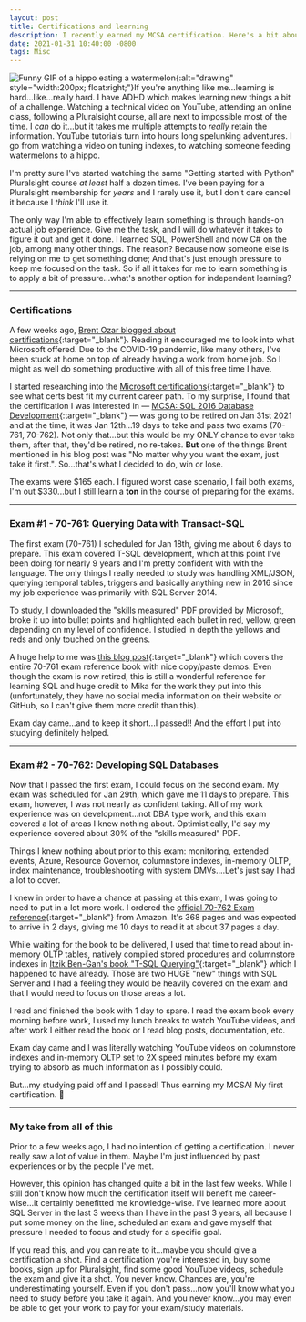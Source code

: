 ```yaml
---
layout: post
title: Certifications and learning
description: I recently earned my MCSA certification. Here's a bit about my opinion of certifications.
date: 2021-01-31 10:40:00 -0800
tags: Misc
---
```


![Funny GIF of a hippo eating a watermelon](https://media.giphy.com/media/12YWqHikTndSRG/giphy.gif){:alt="drawing" style="width:200px; float:right;"}If you're anything like me...learning is hard...like...really hard. I have ADHD which makes learning new things a bit of a challenge. Watching a technical video on YouTube, attending an online class, following a Pluralsight course, all are next to impossible most of the time. I *can* do it...but it takes me multiple attempts to *really* retain the information. YouTube tutorials turn into hours long spelunking adventures. I go from watching a video on tuning indexes, to watching someone feeding watermelons to a hippo.

I'm pretty sure I've started watching the same "Getting started with Python" Pluralsight course *at least* half a dozen times. I've been paying for a Pluralsight membership for *years* and I rarely use it, but I don't dare cancel it because I *think* I'll use it.

The only way I'm able to effectively learn something is through hands-on actual job experience. Give me the task, and I will do whatever it takes to figure it out and get it done. I learned SQL, PowerShell and now C# on the job, among many other things. The reason? Because now someone else is relying on me to get something done; And that's just enough pressure to keep me focused on the task. So if all it takes for me to learn something is to apply a bit of pressure...what's another option for independent learning?

----

### Certifications

A few weeks ago, [Brent Ozar blogged about certifications](https://www.brentozar.com/archive/2021/01/which-microsoft-certification-should-you-get/){:target="_blank"}. Reading it encouraged me to look into what Microsoft offered. Due to the COVID-19 pandemic, like many others, I've been stuck at home on top of already having a work from home job. So I might as well do something productive with all of this free time I have.

I started researching into the [Microsoft certifications](https://docs.microsoft.com/en-us/learn/certifications/){:target="_blank"} to see what certs best fit my current career path. To my surprise, I found that the certification I was interested in &mdash; [MCSA: SQL 2016 Database Development](https://docs.microsoft.com/en-us/learn/certifications/mcsa-sql2016-database-development-certification){:target="_blank"} &mdash; was going to be retired on Jan 31st 2021 and at the time, it was Jan 12th...19 days to take and pass two exams (70-761, 70-762). Not only that...but this would be my ONLY chance to ever take them, after that, they'd be retired, no re-takes. **But** one of the things Brent mentioned in his blog post was "No matter why you want the exam, just take it first.". So...that's what I decided to do, win or lose.

The exams were $165 each. I figured worst case scenario, I fail both exams, I'm out $330...but I still learn a **ton** in the course of preparing for the exams.

----

### Exam #1 - 70-761: Querying Data with Transact-SQL

The first exam (70-761) I scheduled for Jan 18th, giving me about 6 days to prepare. This exam covered T-SQL development, which at this point I've been doing for nearly 9 years and I'm pretty confident with with the language. The only things I really needed to study was handling XML/JSON, querying temporal tables, triggers and basically anything new in 2016 since my job experience was primarily with SQL Server 2014.

To study, I downloaded the "skills measured" PDF provided by Microsoft, broke it up into bullet points and highlighted each bullet in red, yellow, green depending on my level of confidence. I studied in depth the yellows and reds and only touched on the greens.

A huge help to me was [this blog post](https://mika-s.github.io/sql/certification/70-761/2019/05/27/notes-on-70-761-Querying-Data-with-Transact-SQL){:target="_blank"} which covers the entire 70-761 exam reference book with nice copy/paste demos. Even though the exam is now retired, this is still a wonderful reference for learning SQL and huge credit to Mika for the work they put into this (unfortunately, they have no social media information on their website or GitHub, so I can't give them more credit than this).

Exam day came...and to keep it short...I passed!! And the effort I put into studying definitely helped.

----

### Exam #2 - 70-762: Developing SQL Databases

Now that I passed the first exam, I could focus on the second exam. My exam was scheduled for Jan 29th, which gave me 11 days to prepare. This exam, however, I was not nearly as confident taking. All of my work experience was on development...not DBA type work, and this exam covered a lot of areas I knew nothing about. Optimistically, I'd say my experience covered about 30% of the "skills measured" PDF.

Things I knew nothing about prior to this exam: monitoring, extended events, Azure, Resource Governor, columnstore indexes, in-memory OLTP, index maintenance, troubleshooting with system DMVs....Let's just say I had a lot to cover.

I knew in order to have a chance at passing at this exam, I was going to need to put in a lot more work. I ordered the [official 70-762 Exam reference](https://amzn.to/35Re73h){:target="_blank"} from Amazon. It's 368 pages and was expected to arrive in 2 days, giving me 10 days to read it at about 37 pages a day.

While waiting for the book to be delivered, I used that time to read about in-memory OLTP tables, natively compiled stored procedures and columnstore indexes in [Itzik Ben-Gan's book "T-SQL Querying"](https://amzn.to/39BLMzk){:target="_blank"} which I happened to have already. Those are two HUGE "new" things with SQL Server and I had a feeling they would be heavily covered on the exam and that I would need to focus on those areas a lot.

I read and finished the book with 1 day to spare. I read the exam book every morning before work, I used my lunch breaks to watch YouTube videos, and after work I either read the book or I read blog posts, documentation, etc.

Exam day came and I was literally watching YouTube videos on columnstore indexes and in-memory OLTP set to 2X speed minutes before my exam trying to absorb as much information as I possibly could.

But...my studying paid off and I passed! Thus earning my MCSA! My first certification. 🎉

----

### My take from all of this

Prior to a few weeks ago, I had no intention of getting a certification. I never really saw a lot of value in them. Maybe I'm just influenced by past experiences or by the people I've met.

However, this opinion has changed quite a bit in the last few weeks. While I still don't know how much the certification itself will benefit me career-wise...it certainly benefitted me knowledge-wise. I've learned more about SQL Server in the last 3 weeks than I have in the past 3 years, all because I put some money on the line, scheduled an exam and gave myself that pressure I needed to focus and study for a specific goal.

If you read this, and you can relate to it...maybe you should give a certification a shot. Find a certification you're interested in, buy some books, sign up for Pluralsight, find some good YouTube videos, schedule the exam and give it a shot. You never know. Chances are, you're underestimating yourself. Even if you don't pass...now you'll know what you need to study before you take it again. And you never know...you may even be able to get your work to pay for your exam/study materials.
